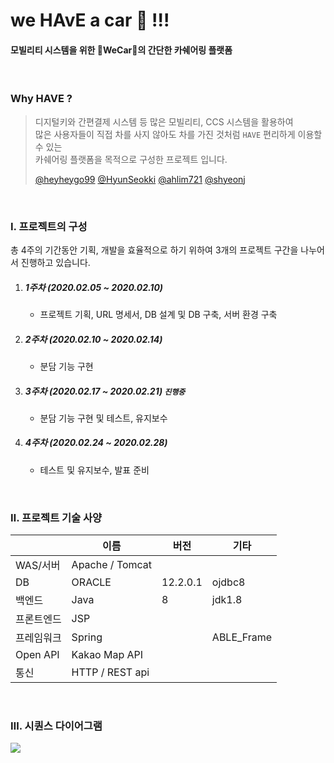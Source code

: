 # we HAvE a car :car: !!!

####  모빌리티 시스템을 위한 👬WeCar👭의 간단한 카쉐어링 플랫폼

<br/>

### Why  HAVE ?

> 디지털키와 간편결제 시스템 등 많은 모빌리티, CCS 시스템을 활용하여 <br/>많은 사용자들이 직접 차를 사지 않아도 차를 가진 것처럼 `HAVE` 편리하게 이용할 수 있는 <br/>카쉐어링 플랫폼을 목적으로 구성한 프로젝트 입니다. 
>
> [@heyheygo99](https://github.com/heyheygo99) [@HyunSeokki](https://github.com/HyunSeokki) [@ahlim721](https://github.com/ahlim721) [@shyeonj](https://github.com/shyeonj)

<br/>

### Ⅰ. 프로젝트의 구성

총 4주의 기간동안 기획, 개발을 효율적으로 하기 위하여 3개의 프로젝트 구간을 나누어서 진행하고 있습니다.

1. ##### 1주차 (2020.02.05 ~ 2020.02.10)

   * 프로젝트 기획, URL 명세서, DB 설계 및 DB 구축, 서버 환경 구축

2. ##### 2주차 (2020.02.10 ~ 2020.02.14)  

   * 분담 기능 구현

3. ##### 3주차 (2020.02.17 ~ 2020.02.21)  `진행중`

   * 분담 기능 구현 및 테스트, 유지보수

4. ##### 4주차 (2020.02.24 ~ 2020.02.28)

   * 테스트 및 유지보수, 발표 준비

<br/>

### Ⅱ. 프로젝트 기술 사양

|            | 이름            | 버전     | 기타       |
| ---------- | --------------- | -------- | ---------- |
| WAS/서버   | Apache / Tomcat |          |            |
| DB         | ORACLE          | 12.2.0.1 | ojdbc8     |
| 백엔드     | Java            | 8        | jdk1.8     |
| 프론트엔드 | JSP             |          |            |
| 프레임워크 | Spring          |          | ABLE_Frame |
| Open API   | Kakao Map API   |          |            |
| 통신       | HTTP / REST api |          |            |

<br/>

### Ⅲ. 시퀀스 다이어그램

[![](https://mermaid.ink/img/eyJjb2RlIjoic3RhdGVEaWFncmFtXG5cblsqXSAtLT4g7Iuc64-Zb24gIyDssKjrn4lcbuyLnOuPmW9uIC0tPiDstIjri7nsnITsuZjsoIDsnqUgIyDssKjrn4lcbuyLnOuPmW9uIC0tPiDsnbTrj5nsnbTrgZ3rgqggIyDssKjrn4lcbuy0iOuLueychOy5mOyggOyepSAtLT4g7J2064-Z7J2064Gd64KoICMg7LCo65-JXG7snbTrj5nsnbTrgZ3rgqggLS0-IOyLnOuPmW9mZiAjIOywqOufiVxu7Iuc64-Zb2ZmIC0tPiBbKl0gIyDssKjrn4lcblxuWypdIC0tPiDssKjrn4ntkZzsi5wgIyDshJzruYTsiqRcbiMg7LCo65-J7ZGc7IucIC0tPiDtgqTrtoDsl6wgIyDshJzruYTsiqRcbiMg7YKk67aA7JesIC0tPiDsnbTrj5nsoJXrs7TsoIDsnqUgIyDshJzruYTsiqRcbiMg7J2064-Z7KCV67O07KCA7J6lIC0tPiDtgqTtmozsiJggIyDshJzruYTsiqRcbu2CpO2ajOyImCAtLT4gWypdXG5cblsqXSAtLT4g7JyE7LmY7ZmV7J24ICMg7IKs7Jqp7J6QXG7snITsuZjtmZXsnbggLS0-IOywqOufieygleuztO2ZleyduCAjIOyCrOyaqeyekFxu7LCo65-J7KCV67O07ZmV7J24IC0tPiDrjIDsl6wgIyDsgqzsmqnsnpBcbiMg64yA7JesIC0tPiDtg5HsirkgIyDsgqzsmqnsnpBcbiPtg5HsirkgLS0-IOuwmOuCqSAjIOyCrOyaqeyekFxu67CY64KpIC0tPiDsnbTrj5nqsr3roZztmZXsnbggIyDsgqzsmqnsnpBcbuydtOuPmeqyveuhnO2ZleyduCAtLT4g6rKw7KCcICMg7IKs7Jqp7J6QXG7qsrDsoJwgLS0-IFsqXVxuXG7ssKjrn4ntkZzsi5wgLS0-IOychOy5mO2ZleyduCAjIOyEnOu5hOyKpCAtPiDsgqzsmqnsnpBcbuuMgOyXrCAtLT4g7YKk67aA7JesICMg7IKs7Jqp7J6QIC0-IOyEnOu5hOyKpFxu7YKk67aA7JesIC0tPiDtg5HsirkgIyDshJzruYTsiqQgLT4g7IKs7Jqp7J6QXG7tg5HsirkgLS0-IOyLnOuPmW9uICMg7IKs7Jqp7J6QIC0-IOywqOufiVxu7Iuc64-Zb2ZmIC0tPiDsnbTrj5nsoJXrs7TsoIDsnqUgIyDssKjrn4kgLT4g7ISc67mE7IqkXG7snbTrj5nsoJXrs7TsoIDsnqUgLS0-IOuwmOuCqSAjIOyEnOu5hOyKpCAtPiDsgqzsmqnsnpBcbuqysOygnCAtLT4g7YKk7ZqM7IiYICMg7IKs7Jqp7J6QIC0-IOyEnOu5hOyKpCIsIm1lcm1haWQiOnsidGhlbWUiOiJkZWZhdWx0In0sInVwZGF0ZUVkaXRvciI6ZmFsc2V9)](https://mermaid-js.github.io/mermaid-live-editor/#/edit/eyJjb2RlIjoic3RhdGVEaWFncmFtXG5cblsqXSAtLT4g7Iuc64-Zb24gIyDssKjrn4lcbuyLnOuPmW9uIC0tPiDstIjri7nsnITsuZjsoIDsnqUgIyDssKjrn4lcbuyLnOuPmW9uIC0tPiDsnbTrj5nsnbTrgZ3rgqggIyDssKjrn4lcbuy0iOuLueychOy5mOyggOyepSAtLT4g7J2064-Z7J2064Gd64KoICMg7LCo65-JXG7snbTrj5nsnbTrgZ3rgqggLS0-IOyLnOuPmW9mZiAjIOywqOufiVxu7Iuc64-Zb2ZmIC0tPiBbKl0gIyDssKjrn4lcblxuWypdIC0tPiDssKjrn4ntkZzsi5wgIyDshJzruYTsiqRcbiMg7LCo65-J7ZGc7IucIC0tPiDtgqTrtoDsl6wgIyDshJzruYTsiqRcbiMg7YKk67aA7JesIC0tPiDsnbTrj5nsoJXrs7TsoIDsnqUgIyDshJzruYTsiqRcbiMg7J2064-Z7KCV67O07KCA7J6lIC0tPiDtgqTtmozsiJggIyDshJzruYTsiqRcbu2CpO2ajOyImCAtLT4gWypdXG5cblsqXSAtLT4g7JyE7LmY7ZmV7J24ICMg7IKs7Jqp7J6QXG7snITsuZjtmZXsnbggLS0-IOywqOufieygleuztO2ZleyduCAjIOyCrOyaqeyekFxu7LCo65-J7KCV67O07ZmV7J24IC0tPiDrjIDsl6wgIyDsgqzsmqnsnpBcbiMg64yA7JesIC0tPiDtg5HsirkgIyDsgqzsmqnsnpBcbiPtg5HsirkgLS0-IOuwmOuCqSAjIOyCrOyaqeyekFxu67CY64KpIC0tPiDsnbTrj5nqsr3roZztmZXsnbggIyDsgqzsmqnsnpBcbuydtOuPmeqyveuhnO2ZleyduCAtLT4g6rKw7KCcICMg7IKs7Jqp7J6QXG7qsrDsoJwgLS0-IFsqXVxuXG7ssKjrn4ntkZzsi5wgLS0-IOychOy5mO2ZleyduCAjIOyEnOu5hOyKpCAtPiDsgqzsmqnsnpBcbuuMgOyXrCAtLT4g7YKk67aA7JesICMg7IKs7Jqp7J6QIC0-IOyEnOu5hOyKpFxu7YKk67aA7JesIC0tPiDtg5HsirkgIyDshJzruYTsiqQgLT4g7IKs7Jqp7J6QXG7tg5HsirkgLS0-IOyLnOuPmW9uICMg7IKs7Jqp7J6QIC0-IOywqOufiVxu7Iuc64-Zb2ZmIC0tPiDsnbTrj5nsoJXrs7TsoIDsnqUgIyDssKjrn4kgLT4g7ISc67mE7IqkXG7snbTrj5nsoJXrs7TsoIDsnqUgLS0-IOuwmOuCqSAjIOyEnOu5hOyKpCAtPiDsgqzsmqnsnpBcbuqysOygnCAtLT4g7YKk7ZqM7IiYICMg7IKs7Jqp7J6QIC0-IOyEnOu5hOyKpCIsIm1lcm1haWQiOnsidGhlbWUiOiJkZWZhdWx0In0sInVwZGF0ZUVkaXRvciI6ZmFsc2V9)





